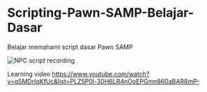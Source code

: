 # Scripting-Pawn-SAMP-Belajar-Dasar
Belajar memahami script dasar Pawn SAMP

![NPC script recording](https://github.com/PutuSuhartawan/Scripting-Pawn-SAMP-Belajar-Dasar/blob/main/vlcsnap-2021-03-15-11h48m31s921.png?raw=true)


Learning video
https://www.youtube.com/watch?v=q5MDrIqKfUc&list=PLZ5P0l-30H6LR4nOoEPGmn860aBAR8mP-
